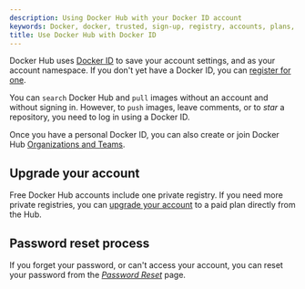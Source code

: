 ```yaml
---
description: Using Docker Hub with your Docker ID account
keywords: Docker, docker, trusted, sign-up, registry, accounts, plans, Dockerfile, Docker Hub, docs, documentation
title: Use Docker Hub with Docker ID
---
```


Docker Hub uses [Docker ID](../docker-id/) to save your account
settings, and as your account namespace. If you don't yet have a Docker ID, you
can [register for one](https://hub.docker.com/signup).

You can `search` Docker Hub and `pull` images without an account and
without signing in. However, to `push` images, leave comments, or to *star* a
repository, you need to log in using a Docker ID.

Once you have a personal Docker ID, you can also create or join
Docker Hub [Organizations and Teams](orgs.md).

## Upgrade your account

Free Docker Hub accounts include one private registry. If you need more private
registries, you can [upgrade your account](https://hub.docker.com/account/billing-plans/) to a paid plan directly
from the Hub.

## Password reset process

If you forget your password, or can't access your account, you
can reset your password from the [*Password Reset*](https://hub.docker.com/reset-password/) page.
